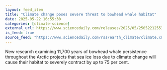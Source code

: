 ```yaml
---
layout: feed_item
title: "Climate change poses severe threat to bowhead whale habitat"
date: 2025-05-22 16:55:30
categories: [climate-science]
external_url: https://www.sciencedaily.com/releases/2025/05/250522125530.htm
is_feed: true
source_feed: "https://www.sciencedaily.com/rss/earth_climate/climate.xml"
---
```


New research examining 11,700 years of bowhead whale persistence throughout the Arctic projects that sea ice loss due to climate change will cause their habitat to severely contract by up to 75 per cent.
